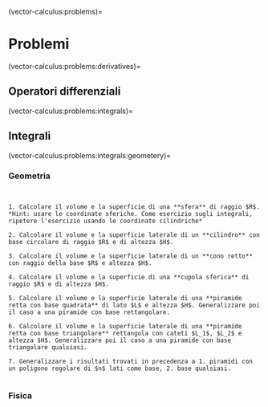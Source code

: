 (vector-calculus:problems)=
# Problemi

(vector-calculus:problems:derivatives)=
## Operatori differenziali

(vector-calculus:problems:integrals)=
## Integrali

(vector-calculus:problems:integrals:geometery)=
### Geometria
```{exercise} Superfici piane - 2D
```

```{exercise} Curve nello spazio
```

```{exercise} Volumi e superfici di solidi - 3D
1. Calcolare il volume e la superficie di una **sfera** di raggio $R$. *Hint: usare le coordinate sferiche. Come esercizio sugli integrali, ripetere l'esercizio usando le coordinate cilindriche*

2. Calcolare il volume e la superficie laterale di un **cilindro** con base circolare di raggio $R$ e di altezza $H$.

3. Calcolare il volume e la superficie laterale di un **cono retto** con raggio della base $R$ e altezza $H$.

4. Calcolare il volume e la superficie di una **cupola sferica** di raggio $R$ e di altezza $H$. 

5. Calcolare il volume e la superficie laterale di una **piramide retta con base quadrata** di lato $L$ e altezza $H$. Generalizzare poi il caso a una piramide con base rettangolare.

6. Calcolare il volume e la superficie laterale di una **piramide retta con base triangolare** rettangola con cateti $L_1$, $L_2$ e altezza $H$. Generalizzare poi il caso a una piramide con base triangolare qualsiasi.

7. Generalizzare i risultati trovati in precedenza a 1. piramidi con un poligono regolare di $n$ lati come base, 2. base qualsiasi.
```

```{exercise} Problemi di minimo e massimo
```

### Fisica
```{exercise} Proprietà inerziali - massa, centro di massa, momenti
```

```{exercise} Flussi e circuitazioni
```

